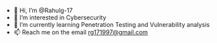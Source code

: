 - 👋 Hi, I’m @Rahulg-17
- 👀 I’m interested in Cybersecurity
- 🌱 I’m currently learning Penetration Testing and Vulnerability analysis
- 📫 Reach me on the email rg171997@gmail.com

<!---
Rahulg-17/Rahulg-17 is a ✨ special ✨ repository because its `README.md` (this file) appears on your GitHub profile.
You can click the Preview link to take a look at your changes.
--->

